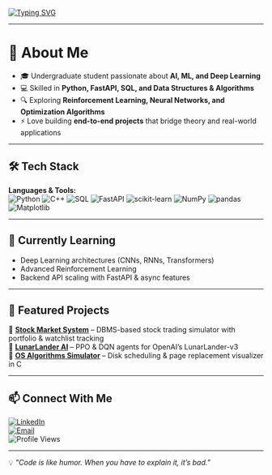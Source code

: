 <!-- Typing Animation -->
[![Typing SVG](https://readme-typing-svg.herokuapp.com?size=28&duration=4000&color=3DDC84&center=true&vCenter=true&width=800&lines=Hey+there%2C+I'm+Shivam!;Aspiring+Machine+Learning+Engineer;Python+%7C+FastAPI+%7C+Machine+Learning;Problem+Solver+%7C+Lifelong+Learner)](https://git.io/typing-svg)

---

# 👋 About Me
- 🎓 Undergraduate student passionate about **AI, ML, and Deep Learning**  
- 💻 Skilled in **Python, FastAPI, SQL, and Data Structures & Algorithms**  
- 🔍 Exploring **Reinforcement Learning, Neural Networks, and Optimization Algorithms**  
- ⚡ Love building **end-to-end projects** that bridge theory and real-world applications  

---

## 🛠️ Tech Stack
**Languages & Tools:**  
![Python](https://img.shields.io/badge/Python-3776AB?style=for-the-badge&logo=python&logoColor=white)
![C++](https://img.shields.io/badge/C++-00599C?style=for-the-badge&logo=cplusplus&logoColor=white)
![SQL](https://img.shields.io/badge/SQL-336791?style=for-the-badge&logo=postgresql&logoColor=white)
![FastAPI](https://img.shields.io/badge/FastAPI-009688?style=for-the-badge&logo=fastapi&logoColor=white)
![scikit-learn](https://img.shields.io/badge/scikit--learn-F7931E?style=for-the-badge&logo=scikit-learn&logoColor=white)
![NumPy](https://img.shields.io/badge/Numpy-013243?style=for-the-badge&logo=numpy&logoColor=white)
![pandas](https://img.shields.io/badge/pandas-150458?style=for-the-badge&logo=pandas&logoColor=white)
![Matplotlib](https://img.shields.io/badge/Matplotlib-003B57?style=for-the-badge)


---

## 🌱 Currently Learning
- Deep Learning architectures (CNNs, RNNs, Transformers)  
- Advanced Reinforcement Learning  
- Backend API scaling with FastAPI & async features  

---

## 📂 Featured Projects
🔹 **[Stock Market System](https://github.com/YOUR_GITHUB_USERNAME/Stock-Market-System)** – DBMS-based stock trading simulator with portfolio & watchlist tracking  
🔹 **[LunarLander AI](https://github.com/YOUR_GITHUB_USERNAME/LunarLander-AI)** – PPO & DQN agents for OpenAI’s LunarLander-v3  
🔹 **[OS Algorithms Simulator](https://github.com/YOUR_GITHUB_USERNAME/OS-Algorithms)** – Disk scheduling & page replacement visualizer in C  

---

## 📫 Connect With Me
[![LinkedIn](https://img.shields.io/badge/LinkedIn-blue?style=flat&logo=linkedin&logoColor=white)](https://linkedin.com/in/shivam-raj-236770289)  
[![Email](https://img.shields.io/badge/Email-D14836?style=flat&logo=gmail&logoColor=white)](mailto:shivamteg007@gmail.com)  
![Profile Views](https://komarev.com/ghpvc/?username=shivamRaj77&color=brightgreen)

---

💡 _"Code is like humor. When you have to explain it, it’s bad."_  
